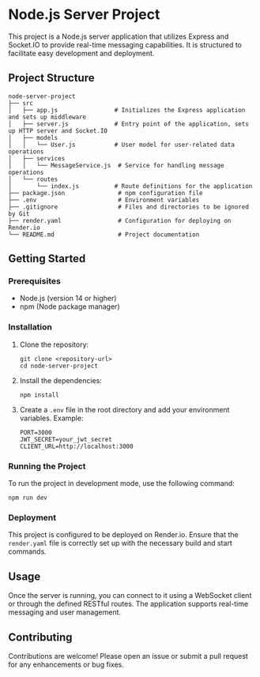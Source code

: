 # Node.js Server Project

This project is a Node.js server application that utilizes Express and Socket.IO to provide real-time messaging capabilities. It is structured to facilitate easy development and deployment.

## Project Structure

```
node-server-project
├── src
│   ├── app.js                # Initializes the Express application and sets up middleware
│   ├── server.js             # Entry point of the application, sets up HTTP server and Socket.IO
│   ├── models
│   │   └── User.js           # User model for user-related data operations
│   ├── services
│   │   └── MessageService.js  # Service for handling message operations
│   └── routes
│       └── index.js          # Route definitions for the application
├── package.json               # npm configuration file
├── .env                       # Environment variables
├── .gitignore                 # Files and directories to be ignored by Git
├── render.yaml                # Configuration for deploying on Render.io
└── README.md                  # Project documentation
```

## Getting Started

### Prerequisites

- Node.js (version 14 or higher)
- npm (Node package manager)

### Installation

1. Clone the repository:
   ```
   git clone <repository-url>
   cd node-server-project
   ```

2. Install the dependencies:
   ```
   npm install
   ```

3. Create a `.env` file in the root directory and add your environment variables. Example:
   ```
   PORT=3000
   JWT_SECRET=your_jwt_secret
   CLIENT_URL=http://localhost:3000
   ```

### Running the Project

To run the project in development mode, use the following command:
```
npm run dev
```

### Deployment

This project is configured to be deployed on Render.io. Ensure that the `render.yaml` file is correctly set up with the necessary build and start commands.

## Usage

Once the server is running, you can connect to it using a WebSocket client or through the defined RESTful routes. The application supports real-time messaging and user management.

## Contributing

Contributions are welcome! Please open an issue or submit a pull request for any enhancements or bug fixes.